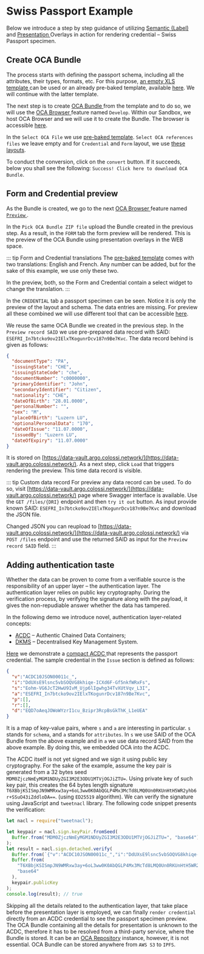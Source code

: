 # Swiss Passport Example

Below we introduce a step by step guidance of utilizing [ Semantic (Label) ](/specification/#label-overlay) and [ Presentation  ](/specification/#presentation-overlays) Overlays in action for rendering credential – Swiss Passport specimen.

## Create OCA Bundle

The process starts with defining the passport schema, including all the attributes, their types, formats, etc. For this purpose, [ an empty XLS template ](https://github.com/THCLab/oca-parser-xls/raw/main/templates/template.xlsx) can be used or an already pre-baked template, available [here](https://github.com/THCLab/oca-ecosystem/raw/main/examples/swiss_passport/digital_passport.xlsx). We will continue with the latter template.

The next step is to create [ OCA Bundle ](/ecosystem/oca-bundle) from the template and to do so, we will use the [ OCA Browser ](/ecosystem/oca-browser) feature named `Develop`. Within our Sandbox, we host OCA Browser and we will use it to create the Bundle. The browser is accessible [here](https://browser.oca.argo.colossi.network/#/).

In the `Select OCA File` we use [pre-baked template](https://github.com/THCLab/oca-ecosystem/raw/main/examples/swiss_passport/digital_passport.xlsx). `Select OCA references files` we leave empty and for `Credential` and `Form` layout, we use [these layouts](https://github.com/THCLab/oca-ecosystem/tree/main/examples/swiss_passport/layouts).

To conduct the conversion, click on the `convert` button. If it succeeds, below you shall see the following: `Success! Click here to download OCA Bundle`.

## Form and Credential preview

As the Bundle is created, we go to the next [ OCA Browser ](/ecosystem/oca-browser) feature named [ `Preview` ](https://browser.oca.argo.colossi.network/#/preview).

In the `Pick OCA Bundle ZIP file` upload the Bundle created in the previous step. As a result, in the `FORM` tab the form preview will be rendered. This is the preview of the OCA Bundle using presentation overlays in the WEB space.

::: tip Form and Credential translations
The [pre-baked template](https://github.com/THCLab/oca-ecosystem/raw/main/examples/swiss_passport/digital_passport.xlsx) comes with two translations: English and French. Any number can be added, but for the sake of this example, we use only these two.

In the preview, both, so the Form and Credential contain a select widget to change the translation.
:::

In the `CREDENTIAL` tab a passport specimen can be seen. Notice it is only the preview of the layout and schema. The data entries are missing. For preview all these combined we will use different tool that can be accessible [here](https://demo.oca.argo.colossi.network/credential.html).

We reuse the same OCA Bundle we created in the previous step. In the `Preview record SAID` we use pre-prepared data record with SAID: `ESEFRI_In7btcko9ov2IElxTKogunrDcv187n9Be7Kvc`. The data record behind is given as follows:
```json
{
  "documentType": "PA",
  "issuingState": "CHE",
  "issuingStateCode": "che",
  "documentNumber": "c0000000",
  "primaryIdentifier": "John",
  "secondaryIdentifier": "Citizen",
  "nationality": "CHE",
  "dateOfBirth": "28.01.0000",
  "personalNumber": "",
  "sex": "M",
  "placeOfBirth": "Luzern LU",
  "optionalPersonalData": "170",
  "dateOfIssue": "11.07.0000",
  "issuedBy": "Luzern LU",
  "dateOfExpiry": "11.07.0000"
}
```
It is stored on [https://data-vault.argo.colossi.network/](https://data-vault.argo.colossi.network/). As a next step, click `Load` that triggers rendering the preview. This time data record is visible.

::: tip Custom data record
For preview any data record can be used. To do so, visit [https://data-vault.argo.colossi.network/](https://data-vault.argo.colossi.network/) page where Swagger interface is available. Use the `GET /files/{DRI}` endpoint and then `try it out` button. As input provide known SAID: `ESEFRI_In7btcko9ov2IElxTKogunrDcv187n9Be7Kvc` and download the JSON file.

Changed JSON you can reupload to [https://data-vault.argo.colossi.network/](https://data-vault.argo.colossi.network/) via `POST /files` endpoint and use the returned SAID as input for the `Preview record SAID` field.
:::

## Adding authentication taste

Whether the data can be proven to come from a verifiable source is the responsibility of an upper layer – the authentication layer. The authentication layer relies on public key cryptography. During the verification process, by verifying the signature along with the payload, it gives the non-repudiable answer whether the data has tampered.

In the following demo we introduce novel, authentication layer-related concepts:
- [ACDC](https://www.ietf.org/archive/id/draft-ssmith-acdc-02.html) – Authentic Chained Data Containers;
- [DKMS](http://dkms.colossi.network/) – Decentralised Key Management System.

[Here](https://demo.oca.argo.colossi.network/acdc.html) we demonstrate a [ compact ACDC ](https://www.ietf.org/archive/id/draft-ssmith-acdc-02.html#name-compact-acdc) that represents the passport credential. The sample credential in the `Issue` section is defined as follows:
```json
{
  "v":"ACDC10JSON00011c_",
  "i":"DdUXsE9lsnc5vbSOQVG8khiqe-ICXd6F-Gf5nkfWRxFs",
  "s":"Eohm-VG6JcT2HwU9IvM_Ujp6lIgwhg34TvXUtVqv_L3I",
  "a":"ESEFRI_In7btcko9ov2IElxTKogunrDcv187n9Be7Kvc",
  "p":[],
  "r":[],
  "d":"EQD7oAeqJOWoWYzrI1cu_Bzipr3RcpBsGkThK_L1eUEA"
}
```
It is a map of key-value pairs, where `s` and `a` are interesting in particular. `s` stands for `schema`, and `a` stands for `attributes`. In `s` we use SAID of the OCA Bundle from the above example and in `a` we use data record SAID from the above example. By doing this, we embedded OCA into the ACDC.

The ACDC itself is not yet signed and we sign it using public key cryptography. For the sake of the example, assume the key pair is generated from a 32 bytes seed `MDM0ZjczNmEyMGM1NDUyZGI3M2E3ODU1MTVjOGJiZTU=`. Using private key of such key pair, this creates the 64 bytes length signature `T6XBbjKSISmpJN9WMRxw3ay+6oL3ww0K0AbQGLP4Mx3McTd8LMQ0Un0RKUnHtH5WR2yhb6r+SSuO43iZddloDA==`.  (using `ED25519` algorithm). We can verify the signature using JavaScript and `tweetnacl` library. The following code snippet presents the verification:
```js
let nacl = require("tweetnacl");

let keypair = nacl.sign.keyPair.fromSeed(
  Buffer.from("MDM0ZjczNmEyMGM1NDUyZGI3M2E3ODU1MTVjOGJiZTU=", "base64")
);
let result = nacl.sign.detached.verify(
  Buffer.from(`{"v":"ACDC10JSON00011c_","i":"DdUXsE9lsnc5vbSOQVG8khiqe-ICXd6F-Gf5nkfWRxFs","s":"Eohm-VG6JcT2HwU9IvM_Ujp6lIgwhg34TvXUtVqv_L3I","a":"ESEFRI_In7btcko9ov2IElxTKogunrDcv187n9Be7Kvc","p":[],"r":[],"d":"EQD7oAeqJOWoWYzrI1cu_Bzipr3RcpBsGkThK_L1eUEA"}`, "utf8"),
  Buffer.from(
    "T6XBbjKSISmpJN9WMRxw3ay+6oL3ww0K0AbQGLP4Mx3McTd8LMQ0Un0RKUnHtH5WR2yhb6r+SSuO43iZddloDA==",
    "base64"
  ),
  keypair.publicKey
);
console.log(result); // true
```

Skipping all the details related to the authentication layer, that take place before the presentation layer is employed, we can finally `render credential` directly from an ACDC credential to see the passport specimen preview. The OCA Bundle containing all the details for presentation is unknown to the ACDC, therefore it has to be resolved from a third-party service, where the Bundle is stored. It can be an [OCA Repository](/ecosystem/oca-repository) instance, however, it is not essential. OCA Bundle can be stored anywhere from `AWS S3` to `IPFS`.
